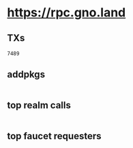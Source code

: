 # https://rpc.gno.land

## TXs
```
7489
```

## addpkgs
```
```

## top realm calls
```
```

## top faucet requesters
```
```

